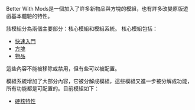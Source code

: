 Better With Mods是一個加入了許多新物品與方塊的模組，也有許多改變原版遊戲基本體驗的特性。

該模組分為兩個主要部分：核心模組和模組系統。
核心模組包括：

* [快速入門](crashcourse/index.md)
* [方塊](blocks/index.md)
* [物品](items/index.md)
 
這些內容不能被移除或禁用，但有些可以被配置。 

模組系統增加了大部分內容，它被分解成模組，這些模組又進一步被分解成功能，所有功能都是可配置的。目前模組如下：
  
* [硬核特性](hardcore/index.md)  

 

